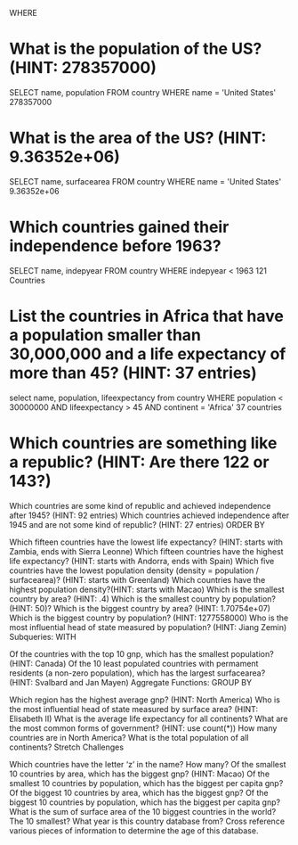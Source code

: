 WHERE

# What is the population of the US? (HINT: 278357000)
SELECT name, population
FROM country
WHERE name = 'United States'
278357000

# What is the area of the US? (HINT: 9.36352e+06)
SELECT name, surfacearea
FROM country
WHERE name = 'United States'
9.36352e+06

# Which countries gained their independence before 1963?
SELECT name, indepyear
FROM country
WHERE indepyear < 1963
121 Countries

# List the countries in Africa that have a population smaller than 30,000,000 and a life expectancy of more than 45? (HINT: 37 entries)
select name, population, lifeexpectancy 
from country
WHERE population < 30000000
AND lifeexpectancy > 45
AND continent = 'Africa'
37 countries


# Which countries are something like a republic? (HINT: Are there 122 or 143?)

Which countries are some kind of republic and achieved independence after 1945? (HINT: 92 entries)
Which countries achieved independence after 1945 and are not some kind of republic? (HINT: 27 entries)
ORDER BY

Which fifteen countries have the lowest life expectancy? (HINT: starts with Zambia, ends with Sierra Leonne)
Which fifteen countries have the highest life expectancy? (HINT: starts with Andorra, ends with Spain)
Which five countries have the lowest population density (density = population / surfacearea)? (HINT: starts with Greenland)
Which countries have the highest population density?(HINT: starts with Macao)
Which is the smallest country by area? (HINT: .4)
Which is the smallest country by population? (HINT: 50)?
Which is the biggest country by area? (HINT: 1.70754e+07)
Which is the biggest country by population? (HINT: 1277558000)
Who is the most influential head of state measured by population? (HINT: Jiang Zemin)
Subqueries: WITH

Of the countries with the top 10 gnp, which has the smallest population? (HINT: Canada)
Of the 10 least populated countries with permament residents (a non-zero population), which has the largest surfacearea? (HINT: Svalbard and Jan Mayen)
Aggregate Functions: GROUP BY

Which region has the highest average gnp? (HINT: North America)
Who is the most influential head of state measured by surface area? (HINT: Elisabeth II)
What is the average life expectancy for all continents?
What are the most common forms of government? (HINT: use count(*))
How many countries are in North America?
What is the total population of all continents?
Stretch Challenges

Which countries have the letter ‘z’ in the name? How many?
Of the smallest 10 countries by area, which has the biggest gnp? (HINT: Macao)
Of the smallest 10 countries by population, which has the biggest per capita gnp?
Of the biggest 10 countries by area, which has the biggest gnp?
Of the biggest 10 countries by population, which has the biggest per capita gnp?
What is the sum of surface area of the 10 biggest countries in the world? The 10 smallest?
What year is this country database from? Cross reference various pieces of information to determine the age of this database.